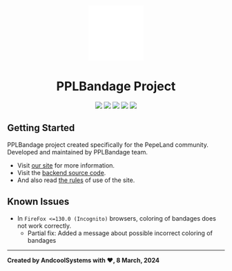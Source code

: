 <div align="center">
  <a href="https://pplbandage.ru">
    <picture>
      <img alt="PPLBandage logo" src="public/icon_transparent.png" height="128" />
    </picture>
  </a>
  <h1>PPLBandage Project</h1>

  <a href="https://pepeland.net"><img src="https://andcool.ru/static/badges/made-for-ppl.svg"/></a>
  <a href="https://github.com/PPLBandage/pplbandage_site/actions"><img src="https://img.shields.io/github/actions/workflow/status/PPLBandage/pplbandage_site/main.yml?style=flat&label=Build%20%26%20Deploy&link=https%3A%2F%2Fgithub.com%2FPPLBandage%2Fpplbandage_site%2Factions"/></a>
  <img src="https://img.shields.io/endpoint?url=https%3A%2F%2Fghloc.vercel.app%2Fapi%2FPPLBandage%2Fpplbandage_site%2Fbadge%3Ffilter%3D.ts%24%2C.tsx%24%2C.css%24"/>
  <img src="https://wakatime.com/badge/user/391a38bf-e366-4a08-8107-7e6a23ad440a/project/018e1d2a-b374-4fd0-8595-b2c819d9040b.svg"/>
  <a href="https://www.codefactor.io/repository/github/pplbandage/pplbandage_site/overview/master"><img src="https://www.codefactor.io/repository/github/pplbandage/pplbandage_site/badge/master"/></a>
</div>

## Getting Started
PPLBandage project created specifically for the PepeLand community. Developed and maintained by PPLBandage team.  
- Visit [our site](https://pplbandage.ru) for more information.
- Visit the [backend source code](https://github.com/PPLBandage/pplbandage_backend).
- And also read [the rules](https://pplbandage.ru/tutorials/rules) of use of the site.

## Known Issues

- In `FireFox <=130.0 (Incognito)` browsers, coloring of bandages does not work correctly.
  - Partial fix: Added a message about possible incorrect coloring of bandages 

---
**Created by AndcoolSystems with ♥, 8 March, 2024**
